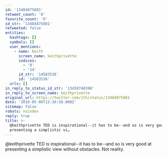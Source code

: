 ```yaml
---
id: '13484875081'
retweet_count: '0'
favorite_count: '0'
id_str: '13484875081'
retweeted: false
entities:
  hashtags: []
  symbols: []
  user_mentions:
    - name: Keith
      screen_name: keithprivette
      indices:
        - '0'
        - '14'
      id_str: '14583536'
      id: '14583536'
  urls: []
in_reply_to_status_id_str: '13458748390'
in_reply_to_screen_name: keithprivette
original_url: https://twitter.com/jth/status/13484875081
date: '2010-05-06T12:36:58.000Z'
sitemap: false
robots: noindex
reply: true
title: >-
  @keithprivette TED is inspirational--it has to be--and so is very good at
  presenting a simplistic vi…
---
```


@keithprivette TED is inspirational--it has to be--and so is very good at presenting a simplistic view without obstacles. Not reality.